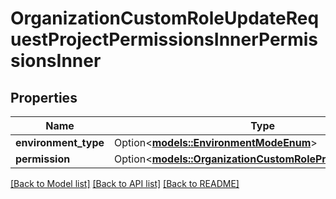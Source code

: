 # OrganizationCustomRoleUpdateRequestProjectPermissionsInnerPermissionsInner

## Properties

Name | Type | Description | Notes
------------ | ------------- | ------------- | -------------
**environment_type** | Option<[**models::EnvironmentModeEnum**](EnvironmentModeEnum.md)> |  | [optional]
**permission** | Option<[**models::OrganizationCustomRoleProjectPermission**](OrganizationCustomRoleProjectPermission.md)> |  | [optional]

[[Back to Model list]](../README.md#documentation-for-models) [[Back to API list]](../README.md#documentation-for-api-endpoints) [[Back to README]](../README.md)


